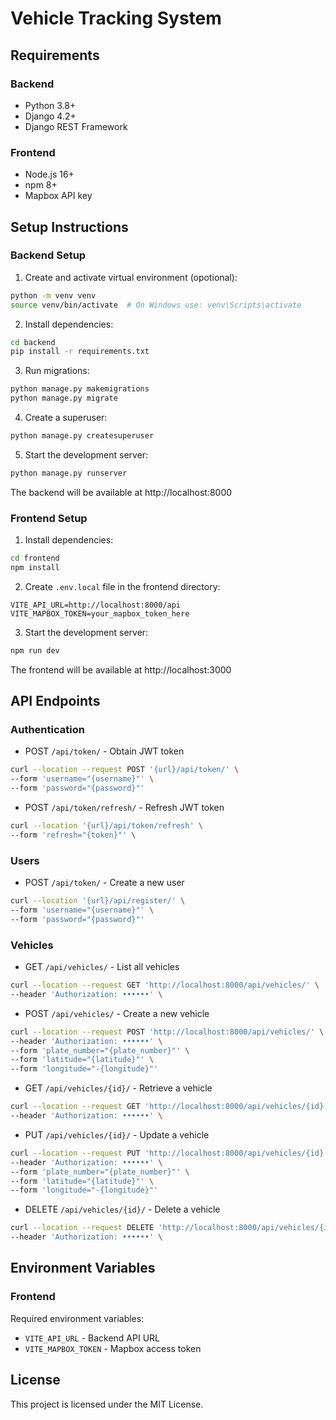 # Vehicle Tracking System

## Requirements

### Backend
- Python 3.8+
- Django 4.2+
- Django REST Framework

### Frontend
- Node.js 16+
- npm 8+
- Mapbox API key

## Setup Instructions

### Backend Setup

1. Create and activate virtual environment (opotional):
```bash
python -m venv venv
source venv/bin/activate  # On Windows use: venv\Scripts\activate
```

2. Install dependencies:
```bash
cd backend
pip install -r requirements.txt
```

3. Run migrations:
```bash
python manage.py makemigrations
python manage.py migrate
```

4. Create a superuser:
```bash
python manage.py createsuperuser
```

5. Start the development server:
```bash
python manage.py runserver
```

The backend will be available at http://localhost:8000

### Frontend Setup

1. Install dependencies:
```bash
cd frontend
npm install
```

2. Create `.env.local` file in the frontend directory:
```env
VITE_API_URL=http://localhost:8000/api
VITE_MAPBOX_TOKEN=your_mapbox_token_here
```

3. Start the development server:
```bash
npm run dev
```

The frontend will be available at http://localhost:3000

## API Endpoints

### Authentication
- POST `/api/token/` - Obtain JWT token
```bash
curl --location --request POST '{url}/api/token/' \
--form 'username="{username}"' \
--form 'password="{password}"'
```
- POST `/api/token/refresh/` - Refresh JWT token
```bash
curl --location '{url}/api/token/refresh' \
--form 'refresh="{token}"' \
```

### Users
- POST `/api/token/` - Create a new user
```bash
curl --location '{url}/api/register/' \
--form 'username="{username}"' \
--form 'password="{password}"'
```


### Vehicles
- GET `/api/vehicles/` - List all vehicles
```bash
curl --location --request GET 'http://localhost:8000/api/vehicles/' \
--header 'Authorization: ••••••' \
```

- POST `/api/vehicles/` - Create a new vehicle
```bash
curl --location --request POST 'http://localhost:8000/api/vehicles/' \
--header 'Authorization: ••••••' \
--form 'plate_number="{plate_number}"' \
--form 'latitude="{latitude}"' \
--form 'longitude="-{longitude}"'
```

- GET `/api/vehicles/{id}/` - Retrieve a vehicle
```bash
curl --location --request GET 'http://localhost:8000/api/vehicles/{id}' \
--header 'Authorization: ••••••' \
```
- PUT `/api/vehicles/{id}/` - Update a vehicle
```bash
curl --location --request PUT 'http://localhost:8000/api/vehicles/{id}' \
--header 'Authorization: ••••••' \
--form 'plate_number="{plate_number}"' \
--form 'latitude="{latitude}"' \
--form 'longitude="-{longitude}"'
```
- DELETE `/api/vehicles/{id}/` - Delete a vehicle
```bash
curl --location --request DELETE 'http://localhost:8000/api/vehicles/{id}' \
--header 'Authorization: ••••••' \
```

## Environment Variables

### Frontend
Required environment variables:
- `VITE_API_URL` - Backend API URL
- `VITE_MAPBOX_TOKEN` - Mapbox access token


## License

This project is licensed under the MIT License.
